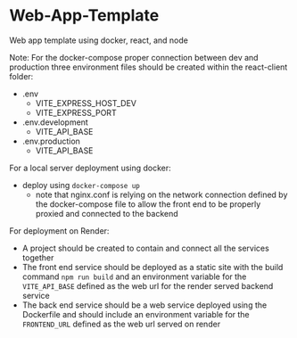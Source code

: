 # Web-App-Template
Web app template using docker, react, and node

Note:
For the docker-compose proper connection between dev and production three environment files should be created within the react-client folder:
 - .env
     - VITE_EXPRESS_HOST_DEV
     - VITE_EXPRESS_PORT
 - .env.development
     - VITE_API_BASE
 - .env.production
     - VITE_API_BASE

For a local server deployment using docker:
 - deploy using `docker-compose up`
    - note that nginx.conf is relying on the network connection defined by the docker-compose file to allow the front end to be properly proxied and connected to the backend

For deployment on Render:
 - A project should be created to contain and connect all the services together
 - The front end service should be deployed as a static site with the build command `npm run build` and an environment variable for the `VITE_API_BASE` defined as the web url for the render served backend service
 - The back end service should be a web service deployed using the Dockerfile and should include an environment variable for the `FRONTEND_URL` defined as the web url served on render
    
